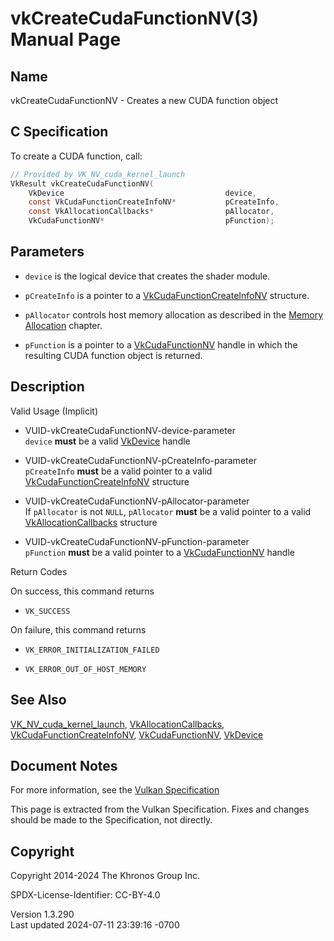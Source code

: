 # vkCreateCudaFunctionNV(3) Manual Page

## Name

vkCreateCudaFunctionNV - Creates a new CUDA function object



## <a href="#_c_specification" class="anchor"></a>C Specification

To create a CUDA function, call:

``` c
// Provided by VK_NV_cuda_kernel_launch
VkResult vkCreateCudaFunctionNV(
    VkDevice                                    device,
    const VkCudaFunctionCreateInfoNV*           pCreateInfo,
    const VkAllocationCallbacks*                pAllocator,
    VkCudaFunctionNV*                           pFunction);
```

## <a href="#_parameters" class="anchor"></a>Parameters

- `device` is the logical device that creates the shader module.

- `pCreateInfo` is a pointer to a
  [VkCudaFunctionCreateInfoNV](https://registry.khronos.org/vulkan/specs/1.3-extensions/man/html/VkCudaFunctionCreateInfoNV.html)
  structure.

- `pAllocator` controls host memory allocation as described in the <a
  href="https://registry.khronos.org/vulkan/specs/1.3-extensions/html/vkspec.html#memory-allocation"
  target="_blank" rel="noopener">Memory Allocation</a> chapter.

- `pFunction` is a pointer to a
  [VkCudaFunctionNV](https://registry.khronos.org/vulkan/specs/1.3-extensions/man/html/VkCudaFunctionNV.html) handle in which the
  resulting CUDA function object is returned.

## <a href="#_description" class="anchor"></a>Description

Valid Usage (Implicit)

- <a href="#VUID-vkCreateCudaFunctionNV-device-parameter"
  id="VUID-vkCreateCudaFunctionNV-device-parameter"></a>
  VUID-vkCreateCudaFunctionNV-device-parameter  
  `device` **must** be a valid [VkDevice](https://registry.khronos.org/vulkan/specs/1.3-extensions/man/html/VkDevice.html) handle

- <a href="#VUID-vkCreateCudaFunctionNV-pCreateInfo-parameter"
  id="VUID-vkCreateCudaFunctionNV-pCreateInfo-parameter"></a>
  VUID-vkCreateCudaFunctionNV-pCreateInfo-parameter  
  `pCreateInfo` **must** be a valid pointer to a valid
  [VkCudaFunctionCreateInfoNV](https://registry.khronos.org/vulkan/specs/1.3-extensions/man/html/VkCudaFunctionCreateInfoNV.html)
  structure

- <a href="#VUID-vkCreateCudaFunctionNV-pAllocator-parameter"
  id="VUID-vkCreateCudaFunctionNV-pAllocator-parameter"></a>
  VUID-vkCreateCudaFunctionNV-pAllocator-parameter  
  If `pAllocator` is not `NULL`, `pAllocator` **must** be a valid
  pointer to a valid [VkAllocationCallbacks](https://registry.khronos.org/vulkan/specs/1.3-extensions/man/html/VkAllocationCallbacks.html)
  structure

- <a href="#VUID-vkCreateCudaFunctionNV-pFunction-parameter"
  id="VUID-vkCreateCudaFunctionNV-pFunction-parameter"></a>
  VUID-vkCreateCudaFunctionNV-pFunction-parameter  
  `pFunction` **must** be a valid pointer to a
  [VkCudaFunctionNV](https://registry.khronos.org/vulkan/specs/1.3-extensions/man/html/VkCudaFunctionNV.html) handle

Return Codes

On success, this command returns  
- `VK_SUCCESS`

On failure, this command returns  
- `VK_ERROR_INITIALIZATION_FAILED`

- `VK_ERROR_OUT_OF_HOST_MEMORY`

## <a href="#_see_also" class="anchor"></a>See Also

[VK_NV_cuda_kernel_launch](https://registry.khronos.org/vulkan/specs/1.3-extensions/man/html/VK_NV_cuda_kernel_launch.html),
[VkAllocationCallbacks](https://registry.khronos.org/vulkan/specs/1.3-extensions/man/html/VkAllocationCallbacks.html),
[VkCudaFunctionCreateInfoNV](https://registry.khronos.org/vulkan/specs/1.3-extensions/man/html/VkCudaFunctionCreateInfoNV.html),
[VkCudaFunctionNV](https://registry.khronos.org/vulkan/specs/1.3-extensions/man/html/VkCudaFunctionNV.html), [VkDevice](https://registry.khronos.org/vulkan/specs/1.3-extensions/man/html/VkDevice.html)

## <a href="#_document_notes" class="anchor"></a>Document Notes

For more information, see the <a
href="https://registry.khronos.org/vulkan/specs/1.3-extensions/html/vkspec.html#vkCreateCudaFunctionNV"
target="_blank" rel="noopener">Vulkan Specification</a>

This page is extracted from the Vulkan Specification. Fixes and changes
should be made to the Specification, not directly.

## <a href="#_copyright" class="anchor"></a>Copyright

Copyright 2014-2024 The Khronos Group Inc.

SPDX-License-Identifier: CC-BY-4.0

Version 1.3.290  
Last updated 2024-07-11 23:39:16 -0700
